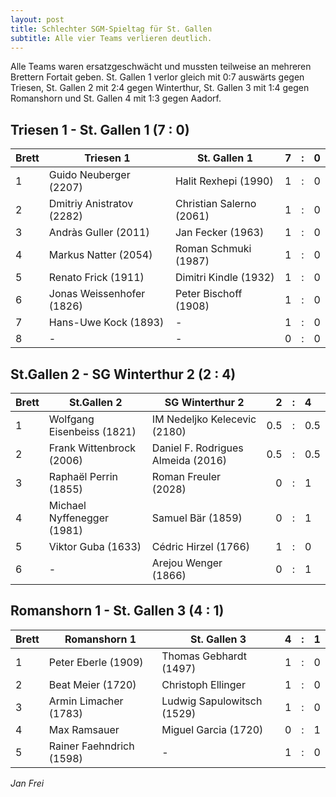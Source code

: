 ```yaml
---
layout: post
title: Schlechter SGM-Spieltag für St. Gallen
subtitle: Alle vier Teams verlieren deutlich.
---
```


Alle Teams waren ersatzgeschwächt und mussten teilweise an mehreren Brettern Fortait geben. St. Gallen 1 verlor gleich mit 0:7 auswärts gegen Triesen, St. Gallen 2 mit 2:4 gegen Winterthur, St. Gallen 3 mit 1:4 gegen Romanshorn und St. Gallen 4 mit 1:3 gegen Aadorf.

## Triesen 1 - St. Gallen 1 (7 : 0)

| Brett | Triesen 1                 | St. Gallen 1             |   7 |  :  | 0   |
| ----- | ------------------------- | ------------------------ | --: | :-: | :-- |
| 1     | Guido Neuberger (2207)    | Halit Rexhepi (1990)     |   1 |  :  | 0   |
| 2     | Dmitriy Anistratov (2282) | Christian Salerno (2061) |   1 |  :  | 0   |
| 3     | Andràs Guller (2011)      | Jan Fecker (1963)        |   1 |  :  | 0   |
| 4     | Markus Natter (2054)      | Roman Schmuki (1987)     |   1 |  :  | 0   |
| 5     | Renato Frick (1911)       | Dimitri Kindle (1932)    |   1 |  :  | 0   |
| 6     | Jonas Weissenhofer (1826) | Peter Bischoff (1908)    |   1 |  :  | 0   |
| 7     | Hans-Uwe Kock (1893)      | -                        |   1 |  :  | 0   |
| 8     | -                         | -                        |   0 |  :  | 0   |

## St.Gallen 2 - SG Winterthur 2 (2 : 4)

| Brett | St.Gallen 2                | SG Winterthur 2                    |   2 |  :  | 4   |
| ----- | -------------------------- | ---------------------------------- | --: | :-: | :-- |
| 1     | Wolfgang Eisenbeiss (1821) | IM Nedeljko Kelecevic (2180)       | 0.5 |  :  | 0.5 |
| 2     | Frank Wittenbrock (2006)   | Daniel F. Rodrigues Almeida (2016) | 0.5 |  :  | 0.5 |
| 3     | Raphaël Perrin (1855)      | Roman Freuler (2028)               |   0 |  :  | 1   |
| 4     | Michael Nyffenegger (1981) | Samuel Bär (1859)                  |   0 |  :  | 1   |
| 5     | Viktor Guba (1633)         | Cédric Hirzel (1766)               |   1 |  :  | 0   |
| 6     | -                          | Arejou Wenger (1866)               |   0 |  :  | 1   |

## Romanshorn 1 - St. Gallen 3 (4 : 1)

| Brett | Romanshorn 1             | St. Gallen 3               |   4 |  :  | 1   |
| ----- | ------------------------ | -------------------------- | --: | :-: | :-- |
| 1     | Peter Eberle (1909)      | Thomas Gebhardt (1497)     |   1 |  :  | 0   |
| 2     | Beat Meier (1720)        | Christoph Ellinger         |   1 |  :  | 0   |
| 3     | Armin Limacher (1783)    | Ludwig Sapulowitsch (1529) |   1 |  :  | 0   |
| 4     | Max Ramsauer             | Miguel Garcia (1720)       |   0 |  :  | 1   |
| 5     | Rainer Faehndrich (1598) | -                          |   1 |  :  | 0   |

_Jan Frei_
